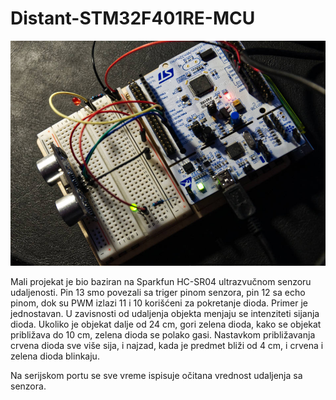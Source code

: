# Distant-STM32F401RE-MCU

![image](assets/nucleoF401RE.jpg)

Mali projekat je bio baziran na Sparkfun HC-SR04 ultrazvučnom senzoru udaljenosti. Pin 13 smo povezali sa triger pinom senzora, pin 12 sa echo pinom, dok su PWM izlazi 11 i 10 korišćeni za pokretanje dioda. Primer je jednostavan. U zavisnosti od udaljenja objekta menjaju se intenziteti sijanja dioda. Ukoliko je objekat dalje od 24 cm, gori zelena dioda, kako se objekat približava do 10 cm, zelena dioda se polako gasi. Nastavkom približavanja crvena dioda sve više sija, i najzad, kada je predmet bliži od 4 cm, i crvena i zelena dioda blinkaju.

Na serijskom portu se sve vreme ispisuje očitana vrednost udaljenja sa senzora.
